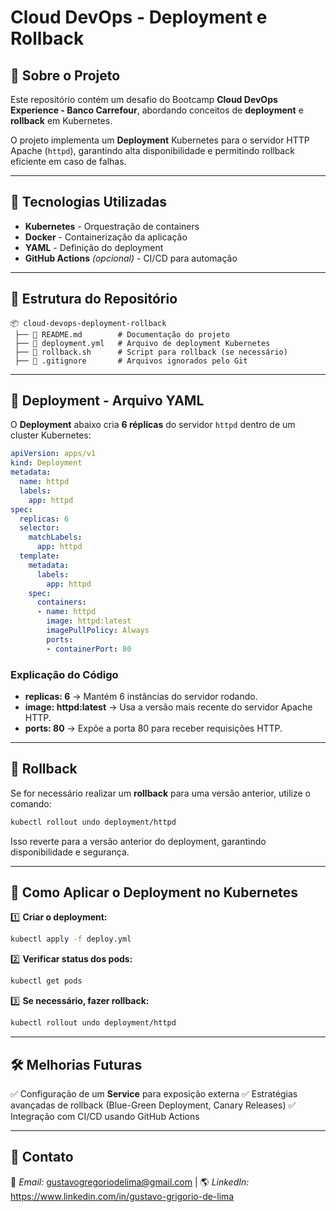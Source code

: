 # Cloud DevOps - Deployment e Rollback

## 📌 Sobre o Projeto
Este repositório contém um desafio do Bootcamp **Cloud DevOps Experience - Banco Carrefour**, abordando conceitos de **deployment** e **rollback** em Kubernetes.

O projeto implementa um **Deployment** Kubernetes para o servidor HTTP Apache (`httpd`), garantindo alta disponibilidade e permitindo rollback eficiente em caso de falhas.

---

## 🚀 Tecnologias Utilizadas
- **Kubernetes** - Orquestração de containers
- **Docker** - Containerização da aplicação
- **YAML** - Definição do deployment
- **GitHub Actions** *(opcional)* - CI/CD para automação

---

## 📂 Estrutura do Repositório
```
📦 cloud-devops-deployment-rollback
 ├── 📜 README.md        # Documentação do projeto
 ├── 📜 deployment.yml   # Arquivo de deployment Kubernetes
 ├── 📜 rollback.sh      # Script para rollback (se necessário)
 ├── 📜 .gitignore       # Arquivos ignorados pelo Git
```

---

## 📄 Deployment - Arquivo YAML
O **Deployment** abaixo cria **6 réplicas** do servidor `httpd` dentro de um cluster Kubernetes:

```yaml
apiVersion: apps/v1
kind: Deployment
metadata:
  name: httpd
  labels:
    app: httpd
spec:
  replicas: 6
  selector:
    matchLabels:
      app: httpd
  template:
    metadata:
      labels:
        app: httpd
    spec:
      containers:
      - name: httpd
        image: httpd:latest
        imagePullPolicy: Always
        ports:
        - containerPort: 80
```

### Explicação do Código
- **replicas: 6** → Mantém 6 instâncias do servidor rodando.
- **image: httpd:latest** → Usa a versão mais recente do servidor Apache HTTP.
- **ports: 80** → Expõe a porta 80 para receber requisições HTTP.

---

## 🔄 Rollback
Se for necessário realizar um **rollback** para uma versão anterior, utilize o comando:
```sh
kubectl rollout undo deployment/httpd
```
Isso reverte para a versão anterior do deployment, garantindo disponibilidade e segurança.

---

## 📌 Como Aplicar o Deployment no Kubernetes
1️⃣ **Criar o deployment:**
```sh
kubectl apply -f deploy.yml
```

2️⃣ **Verificar status dos pods:**
```sh
kubectl get pods
```

3️⃣ **Se necessário, fazer rollback:**
```sh
kubectl rollout undo deployment/httpd
```

---

## 🛠 Melhorias Futuras
✅ Configuração de um **Service** para exposição externa
✅ Estratégias avançadas de rollback (Blue-Green Deployment, Canary Releases)
✅ Integração com CI/CD usando GitHub Actions

---

## 📢 Contato
📧 *Email:* gustavogregoriodelima@gmail.com | 🌎 *LinkedIn:* https://www.linkedin.com/in/gustavo-grigorio-de-lima
